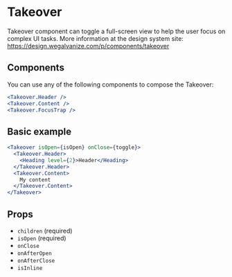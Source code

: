 # Takeover

Takeover component can toggle a full-screen view to help the user focus on complex UI tasks.
More information at the design system site: https://design.wegalvanize.com/p/components/takeover

## Components

You can use any of the following components to compose the Takeover:

```jsx
<Takeover.Header />
<Takeover.Content />
<Takeover.FocusTrap />
```

## Basic example

```jsx
<Takeover isOpen={isOpen} onClose={toggle}>
  <Takeover.Header>
    <Heading level={2}>Header</Heading>
  </Takeover.Header>
  <Takeover.Content>
    My content
  </Takeover.Content>
</Takeover>
```

## Props

- `children` (required)
- `isOpen` (required)
- `onClose`
- `onAfterOpen`
- `onAfterClose`
- `isInline`